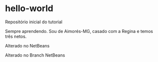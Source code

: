 # hello-world
Repositório inicial do tutorial

Sempre aprendendo. 
Sou de Aimorés-MG, casado com a Regina e temos três netos.

Alterado no NetBeans

Alterado no Branch NetBeans

